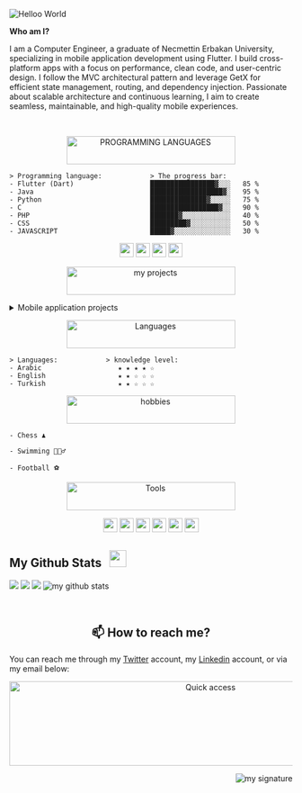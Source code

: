 ![Helloo World](https://user-images.githubusercontent.com/18360262/226515039-b406dafa-d293-4a1f-a288-30a6711f3d1e.gif)
<!-- <h1></h1> -->

**Who am I?**

I am a Computer Engineer, a graduate of Necmettin Erbakan University, specializing in mobile application development using Flutter. I build cross-platform apps with a focus on performance, clean code, and user-centric design. I follow the MVC architectural pattern and leverage GetX for efficient state management, routing, and dependency injection. Passionate about scalable architecture and continuous learning, I aim to create seamless, maintainable, and high-quality mobile experiences.


<br />

<p align="center">
<img alt="PROGRAMMING 
LANGUAGES" src="https://user-images.githubusercontent.com/18360262/227015445-32b8524c-e5fe-4f5c-89e5-7aaf35b2444b.svg" width="300" height="50" />
</p>

```
> Programming language:            > The progress bar:
- Flutter (Dart)                   ████████████████▓░░░   85 %
- Java                             ██████████████████▓░   95 %
- Python                           ██████████████▓░░░░░   75 %
- C                                █████████████████▓░░   90 %
- PHP                              ███████▓░░░░░░░░░░░░   40 %
- CSS                              █████████▓░░░░░░░░░░   50 %
- JAVASCRIPT                       █████▓░░░░░░░░░░░░░░   30 %
```
<p align="center">
<code><img height="25" src="https://user-images.githubusercontent.com/18360262/227110928-d6218e31-6784-4d1b-b5e4-64306b721b3e.png"></code>
<code><img height="25" src="https://user-images.githubusercontent.com/18360262/227110926-c9ca16be-37d0-412e-9271-1450c3564ff3.png"></code>
<code><img height="25" src="https://user-images.githubusercontent.com/18360262/227110934-87cc5552-1915-420b-85e3-b7ac358329a9.png"></code>
<code><img height="25" src="https://user-images.githubusercontent.com/18360262/227110932-bb3d878e-4a53-4b8f-a8fc-f29c9ac22130.png"></code>
</p>

<p align="center">
<img alt="my projects" src="https://user-images.githubusercontent.com/18360262/227420805-37b38c97-d5b7-4168-9878-746225b9092e.svg" width="300" height="50" />
</p>

<details >
<summary>Mobile application projects</summary>
  
- [Shopping-app](https://github.com/Mohamed-H7/Shopping-app) (Undergraduate project)
  
- [Hussen Muslim](https://github.com/Mohamed-H7/Hussen-Muslim-App) (Personal project)
</details>
<!--  
<details >
<summary>C projects</summary>
  
- [Calculator](https://github.com/Mohamed-H7/C/tree/main/Calculator%20(first%20programming%20project)) (The first programming project)
- [Fill in employee data](https://github.com/Mohamed-H7/C/tree/main/Fill%20in%20employee%20data)
- [Vending Software](https://github.com/Mohamed-H7/C/tree/main/Vending%20Software)

</details>

<details >
<summary>Python projects</summary>
  
- [Fill in employee data](https://github.com/Mohamed-H7/Python/tree/main/Fill%20in%20employee%20data)
- [Age calculator](https://github.com/Mohamed-H7/Python/tree/main/Age%20calculator)
- [Count letters and numbers](https://github.com/Mohamed-H7/Python/tree/main/Count%20letters%20and%20numbers)
- [Goffy encryption system](https://github.com/Mohamed-H7/Python/tree/main/Goffy%20encryption%20system)
- [Password Player](https://github.com/Mohamed-H7/Python/tree/main/Password%20Player)
- [Rock Paper Scissors game](https://github.com/Mohamed-H7/Python/tree/main/Rock-Paper-Scissors%20game)
- [System (binary - decimal)](https://github.com/Mohamed-H7/Python/tree/main/System%20(binary%20-%20decimal))

</details>
-->

<!-- | Python projects | C projects |
|----- | ----- |
|[Fill in employee data](https://github.com/Mohamed-H7/Python/tree/main/Fill%20in%20employee%20data)|[Calculator](https://github.com/Mohamed-H7/C/tree/main/Calculator%20(first%20programming%20project)) (The first programming project)|
|[Age calculator](https://github.com/Mohamed-H7/Python/tree/main/Age%20calculator)|[Fill in employee data](https://github.com/Mohamed-H7/C/tree/main/Fill%20in%20employee%20data)|
|[Count letters and numbers](https://github.com/Mohamed-H7/Python/tree/main/Count%20letters%20and%20numbers)|[Vending Software](https://github.com/Mohamed-H7/C/tree/main/Vending%20Software)|
|[Goffy encryption system](https://github.com/Mohamed-H7/Python/tree/main/Goffy%20encryption%20system)|
|[Password Player](https://github.com/Mohamed-H7/Python/tree/main/Password%20Player)|
|[Rock Paper Scissors game](https://github.com/Mohamed-H7/Python/tree/main/Rock-Paper-Scissors%20game)|
|[System (binary - decimal)](https://github.com/Mohamed-H7/Python/tree/main/System%20(binary%20-%20decimal))|
 -->

<p align="center">
<img alt="Languages" src="https://user-images.githubusercontent.com/18360262/227037616-a8f51b8b-a782-4205-9447-d58fe4cba1ab.svg" width="300" height="50" />
</p>

```
> Languages:            > knowledge level:
- Arabic                   ★ ★ ★ ★ ☆
- English                  ★ ★ ☆ ☆ ☆
- Turkish                  ★ ★ ☆ ☆ ☆
```

<p align="center">
<img alt="hobbies" src="https://user-images.githubusercontent.com/18360262/227040426-e79a488f-b1e8-448d-85f6-00bff09a2c6c.svg" width="300" height="50" />
</p>

```
- Chess ♟️

- Swimming 🏊🏻‍♂️

- Football ⚽
```

<p align="center">
<img alt="Tools" src="https://user-images.githubusercontent.com/18360262/227107669-263da418-2d67-4057-b540-f21f227e4fd9.svg" width="300" height="50" />
</p>

<p align="center">
<code><img height="25" src="https://user-images.githubusercontent.com/18360262/227108648-e5fdf9c3-5e06-4ed0-9535-cbbb8eaedc41.png"></code>
<code><img height="25" src="https://user-images.githubusercontent.com/18360262/227108661-a0dfcb24-c938-4670-aab6-e452c26c373a.png"></code>
<code><img height="25" src="https://user-images.githubusercontent.com/18360262/227108653-349aff71-8608-48cd-9cb3-b85ae50f904d.png"></code>
<code><img height="25" src="https://user-images.githubusercontent.com/18360262/227108681-352131fd-900e-49f3-9516-78d4cd62b7ac.png"></code>
<code><img height="25" src="https://user-images.githubusercontent.com/18360262/227108687-70cc47c7-02cf-4af3-b406-bcac2a499549.png"></code>
<code><img height="25" src="https://user-images.githubusercontent.com/18360262/227108643-0e3f5e7c-9eeb-4b96-89dd-d92c762b6bc0.svg"></code>
</p>


<!-- 
```
> Jokes Card:
```
![Jokes Card](https://readme-jokes.vercel.app/api) -->

<!-- <p float="right">
  <img alt="stickman" src="https://user-images.githubusercontent.com/18360262/227101849-60a555b3-09be-4d6b-ac15-3747eb8eef5f.gif" height="60px"/>
  <img alt="stickman" src="https://user-images.githubusercontent.com/18360262/227101849-60a555b3-09be-4d6b-ac15-3747eb8eef5f.gif" height="60px"/>
</p> -->


<!-- ----------------------------------------------My Github Stats--------------------------------------------------------------- -->
## My Github Stats <img src="https://user-images.githubusercontent.com/18360262/227085691-386d72f2-be29-4cbc-959a-1adae3c75168.svg" height="30px" />

<p float="left">
  <!-- GitHub Stats -->
  <img src="https://github-readme-stats.vercel.app/api?username=mohamed-h7&show_icons=true&theme=transparent"/>
  <!-- GitHub streak stats -->
  <img src="https://github-readme-streak-stats.herokuapp.com?user=Mohamed-h7&theme=transparent&border_radius=5&mode=weekly&border=3D1EFF)](https://git.io/streak-stats"/>
  <!--  top-langs  -->
  <img src="https://github-readme-stats.vercel.app/api/top-langs/?username=Mohamed-h7&layout=compact&theme=transparent"/>
  <!-- Github profile trophy -->
  <img alt="my github stats" src="https://github-profile-trophy.vercel.app/?username=Mohamed-h7&theme=discord"/>
</p>

<br />
<!-- ------------------------------------------------------------------------------------------------------------------------- -->

<!-- -------------------------------------------How to reach me?--------------------------------------------------------------- -->
<h2 align="center">
📫 How to reach me? 
</h2>

You can reach me through my [Twitter](https://twitter.com/7goffy) account, my [Linkedin](https://www.linkedin.com/in/mohamedhamdo/) account, or via my email below:

<p align="center">
<img alt="Quick access" src="https://user-images.githubusercontent.com/18360262/227102995-b4571ab7-fda2-47a9-854b-43c72c65fa92.svg" width="700" height="150" />
</p>


<!-- ------------------------------------------------------------------------------------------------------------------------- -->

<!-- -------------------------------------------my signature--------------------------------------------------------------- -->
<p align="right">
  
<img alt="my signature" src="https://user-images.githubusercontent.com/18360262/227751232-92f3f85d-1983-4a27-94d2-614ac8ba5e6c.svg"/>

</p>
<!-- ------------------------------------------------------------------------------------------------------------------------- -->
